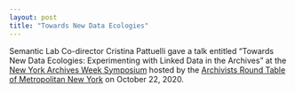 ```yaml
---
layout: post
title: "Towards New Data Ecologies"
---
```

Semantic Lab Co-director Cristina Pattuelli gave a talk entitled “Towards New Data Ecologies: Experimenting with Linked Data in the Archives” at the [New York Archives Week Symposium](https://www.nycarchivists.org/event-4004625) hosted by the [Archivists Round Table of Metropolitan New York](https://www.nycarchivists.org/) on October 22, 2020.
